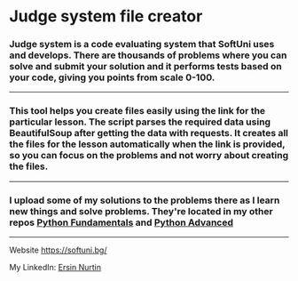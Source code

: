 # Judge system file creator
### Judge system is a code evaluating system that SoftUni uses and develops. There are thousands of problems where you can solve and submit your solution and it performs tests based on your code, giving you points from scale 0-100.
----------------------------
### This tool helps you create files easily using the link for the particular lesson. The script parses the required data using BeautifulSoup after getting the data with requests. It creates all the files for the lesson automatically when the link is provided, so you can focus on the problems and not worry about creating the files. 
----------------------------
### I upload some of my solutions to the problems there as I learn new things and solve problems. They're located in my other repos [Python Fundamentals](https://github.com/e-nurtin/SoftUni) and [Python Advanced](https://github.com/e-nurtin/python_advanced)
----------------------------
Website <https://softuni.bg/>

My LinkedIn: [Ersin Nurtin](https://www.linkedin.com/in/ersin-nurtin-6ab7528a/)
